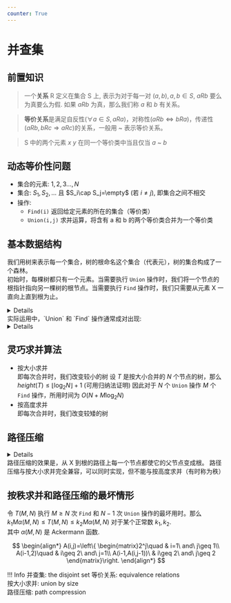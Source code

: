 ```yaml
---
counter: True  
---
```


# 并查集

## 前置知识

> 一个**关系** R 定义在集合 S 上, 表示为对于每一对 $(a,b),a,b\in S$, $aRb$ 要么为真要么为假. 如果 $aRb$ 为真，那么我们称 $a$ 和 $b$ 有关系。

> **等价关系**是满足自反性($\forall a\in S, aRa$)，对称性($aRb\Leftrightarrow bRa$)，传递性($aRb, bRc \Rightarrow aRc$)的关系，一般用 ~ 表示等价关系。

> S 中的两个元素 $x$ $y$ 在同一个等价类中当且仅当 $a$ ~ $b$

## 动态等价性问题

* 集合的元素: $1,2,3\ldots,N$
* 集合: $S_1,S_2,\ldots$ 且 $S_i\cap S_j=\empty$ (若 $i\neq j$), 即集合之间不相交
* 操作:
    * `Find(i)` 返回给定元素的所在的集合（等价类）
    * `Union(i,j)` 求并运算，将含有 a 和 b 的两个等价类合并为一个等价类  

## 基本数据结构

我们用树来表示每一个集合，树的根命名这个集合（代表元），树的集合构成了一个森林。  
初始时，每棵树都只有一个元素。当需要执行 `Union` 操作时，我们将一个节点的根指针指向另一棵树的根节点。当需要执行 `Find` 操作时，我们只需要从元素 X 一直向上直到根为止。
<details>
``` C
void SetUnion ( DisjSet S, SetType Rt1, SetType Rt2 )
{
    S [ Rt2 ] = Rt1 ;
}
SetType Find ( ElementType X, DisjSet S )
{
    for ( ; S[X] > 0; X = S[X] );
    return  X ;
}
```
</details>
实际运用中，`Union` 和 `Find` 操作通常成对出现:
<details>
``` C
/* Algorithm using union-find operations */
{  Initialize  Si = { i }  for  i = 1, ..., 12 ;
   for  ( k = 1; k <= 9; k++ )  {  /* for each pair  i  j */
      if  ( Find( i ) != Find( j ) )
          SetUnion( Find( i ), Find( j ) );
   }
}
```
</details>

## 灵巧求并算法

* 按大小求并  
即每次合并时，我们改变较小的树
设 $T$ 是按大小合并的 $N$ 个节点的树，那么 $height(T)\leq\lfloor \log_2N\rfloor +1$ (可用归纳法证明)
因此对于 $N$ 个 `Union` 操作 $M$ 个 `Find` 操作，所用时间为 $O(N+M\log_2N)$
* 按高度求并  
即每次合并时，我们改变较矮的树

## 路径压缩

<details>
``` C
SetType  Find ( ElementType  X, DisjSet  S )
{   ElementType  root,  trail,  lead;
    for ( root = X; S[ root ] > 0; root = S[ root ] )
        ;  /* find the root */
    for ( trail = X; trail != root; trail = lead ) {
       lead = S[ trail ] ;
       S[ trail ] = root ;
    }  /* collapsing */
    return  root ;
}
```
</details>
路径压缩的效果是，从 X 到根的路径上每一个节点都使它的父节点变成根。  
路径压缩与按大小求并完全兼容，可以同时实现，但不能与按高度求并（有时称为秩）

## 按秩求并和路径压缩的最坏情形

令 $T(M,N)$ 执行 $M\geq N$ 次 `Find` 和 $N-1$ 次 `Union` 操作的最坏用时。那么 $k_1M\alpha(M,N)\leq T(M,N)\leq k_2 M\alpha(M,N)$ 对于某个正常数 $k_1,k_2$.  
其中 $\alpha(M,N)$ 是 Ackermann 函数.  

$$
\begin{align*}
A(i,j)=\left\{ \begin{matrix}2^j\quad    & i=1\ and\ j\geq 1\\
A(i-1,2)\quad & i\geq 2\ and\ j=1\\
A(i-1,A(i,j-1))\ & i\geq 2\ and\ j\geq 2 \end{matrix}\right.
\end{align*}
$$

!!! Info
    并查集: the disjoint set
    等价关系: equivalence relations  
    按大小求并: union by size  
    路径压缩: path compression  
